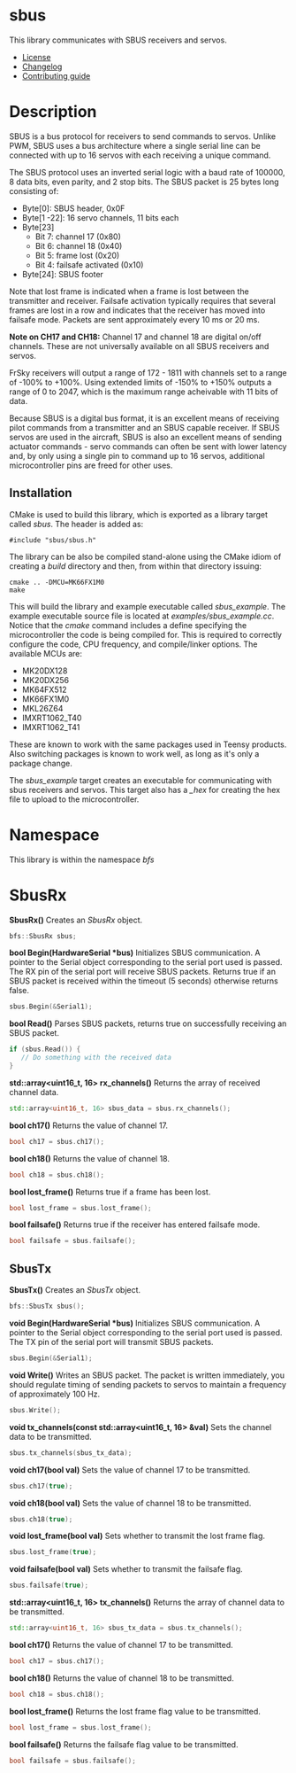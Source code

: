 # sbus
This library communicates with SBUS receivers and servos. 
   * [License](LICENSE.md)
   * [Changelog](CHANGELOG.md)
   * [Contributing guide](CONTRIBUTING.md)

# Description
SBUS is a bus protocol for receivers to send commands to servos. Unlike PWM, SBUS uses a bus architecture where a single serial line can be connected with up to 16 servos with each receiving a unique command.

The SBUS protocol uses an inverted serial logic with a baud rate of 100000, 8 data bits, even parity, and 2 stop bits. The SBUS packet is 25 bytes long consisting of:
   * Byte[0]: SBUS header, 0x0F
   * Byte[1 -22]: 16 servo channels, 11 bits each
   * Byte[23]
      * Bit 7: channel 17 (0x80)
      * Bit 6: channel 18 (0x40)
      * Bit 5: frame lost (0x20)
      * Bit 4: failsafe activated (0x10)
   * Byte[24]: SBUS footer

Note that lost frame is indicated when a frame is lost between the transmitter and receiver. Failsafe activation typically requires that several frames are lost in a row and indicates that the receiver has moved into failsafe mode. Packets are sent approximately every 10 ms or 20 ms. 

**Note on CH17 and CH18:** Channel 17 and channel 18 are digital on/off channels. These are not universally available on all SBUS receivers and servos.

FrSky receivers will output a range of 172 - 1811 with channels set to a range of -100% to +100%. Using extended limits of -150% to +150% outputs a range of 0 to 2047, which is the maximum range acheivable with 11 bits of data.

Because SBUS is a digital bus format, it is an excellent means of receiving pilot commands from a transmitter and an SBUS capable receiver. If SBUS servos are used in the aircraft, SBUS is also an excellent means of sending actuator commands - servo commands can often be sent with lower latency and, by only using a single pin to command up to 16 servos, additional microcontroller pins are freed for other uses.

## Installation
CMake is used to build this library, which is exported as a library target called *sbus*. The header is added as:

```
#include "sbus/sbus.h"
```

The library can be also be compiled stand-alone using the CMake idiom of creating a *build* directory and then, from within that directory issuing:

```
cmake .. -DMCU=MK66FX1M0
make
```

This will build the library and example executable called *sbus_example*. The example executable source file is located at *examples/sbus_example.cc*. Notice that the *cmake* command includes a define specifying the microcontroller the code is being compiled for. This is required to correctly configure the code, CPU frequency, and compile/linker options. The available MCUs are:
   * MK20DX128
   * MK20DX256
   * MK64FX512
   * MK66FX1M0
   * MKL26Z64
   * IMXRT1062_T40
   * IMXRT1062_T41

These are known to work with the same packages used in Teensy products. Also switching packages is known to work well, as long as it's only a package change.

The *sbus_example* target creates an executable for communicating with sbus receivers and servos. This target also has a *_hex* for creating the hex file to upload to the microcontroller. 

# Namespace
This library is within the namespace *bfs*

# SbusRx

**SbusRx()** Creates an *SbusRx* object.

```C++
bfs::SbusRx sbus;
```

**bool Begin(HardwareSerial &ast;bus)** Initializes SBUS communication. A pointer to the Serial object corresponding to the serial port used is passed. The RX pin of the serial port will receive SBUS packets. Returns true if an SBUS packet is received within the timeout (5 seconds) otherwise returns false.

```C++
sbus.Begin(&Serial1);
```

**bool Read()** Parses SBUS packets, returns true on successfully receiving an SBUS packet.

```C++
if (sbus.Read()) {
   // Do something with the received data
}
```

**std::array<uint16_t, 16> rx_channels()** Returns the array of received channel data.

```C++
std::array<uint16_t, 16> sbus_data = sbus.rx_channels();
```

**bool ch17()** Returns the value of channel 17.

```C++
bool ch17 = sbus.ch17();
```

**bool ch18()** Returns the value of channel 18.

```C++
bool ch18 = sbus.ch18();
```

**bool lost_frame()** Returns true if a frame has been lost.

```C++
bool lost_frame = sbus.lost_frame();
```

**bool failsafe()** Returns true if the receiver has entered failsafe mode.

```C++
bool failsafe = sbus.failsafe();
```

## SbusTx

**SbusTx()** Creates an *SbusTx* object.
```C++
bfs::SbusTx sbus();
```

**void Begin(HardwareSerial &ast;bus)** Initializes SBUS communication. A pointer to the Serial object corresponding to the serial port used is passed. The TX pin of the serial port will transmit SBUS packets.


```C++
sbus.Begin(&Serial1);
```

**void Write()** Writes an SBUS packet. The packet is written immediately, you should regulate timing of sending packets to servos to maintain a frequency of approximately 100 Hz.

```C++
sbus.Write();
```

**void tx_channels(const std::array<uint16_t, 16> &val)** Sets the channel data to be transmitted.

```C++
sbus.tx_channels(sbus_tx_data);
```

**void ch17(bool val)** Sets the value of channel 17 to be transmitted.

```C++
sbus.ch17(true);
```

**void ch18(bool val)** Sets the value of channel 18 to be transmitted.

```C++
sbus.ch18(true);
```

**void lost_frame(bool val)** Sets whether to transmit the lost frame flag.

```C++
sbus.lost_frame(true);
```

**void failsafe(bool val)** Sets whether to transmit the failsafe flag.

```C++
sbus.failsafe(true);
```

**std::array<uint16_t, 16> tx_channels()** Returns the array of channel data to be transmitted.

```C++
std::array<uint16_t, 16> sbus_tx_data = sbus.tx_channels();
```

**bool ch17()** Returns the value of channel 17 to be transmitted.

```C++
bool ch17 = sbus.ch17();
```

**bool ch18()** Returns the value of channel 18 to be transmitted.

```C++
bool ch18 = sbus.ch18();
```

**bool lost_frame()** Returns the lost frame flag value to be transmitted.

```C++
bool lost_frame = sbus.lost_frame();
```

**bool failsafe()** Returns the failsafe flag value to be transmitted.

```C++
bool failsafe = sbus.failsafe();
```
